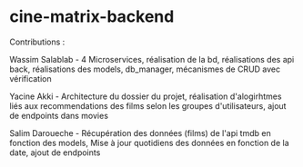 # cine-matrix-backend

Contributions :

Wassim Salablab - 4 Microservices, réalisation de la bd, réalisations des api back, réalisations des models, db_manager, mécanismes de CRUD avec vérification

Yacine Akki - Architecture du dossier du projet, réalisation d'alogirhtmes liés aux recommendations des films selon les groupes d'utilisateurs, ajout de endpoints dans movies

Salim Daroueche - Récupération des données (films) de l'api tmdb en fonction des models, Mise à jour quotidiens des données en fonction de la date, ajout de endpoints
